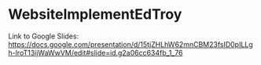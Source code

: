 # WebsiteImplementEdTroy



Link to Google Slides: https://docs.google.com/presentation/d/15tjZHLhW62mnCBM23fsID0pILLgh-lroT13ijWaWwVM/edit#slide=id.g2a06cc634fb_1_76
